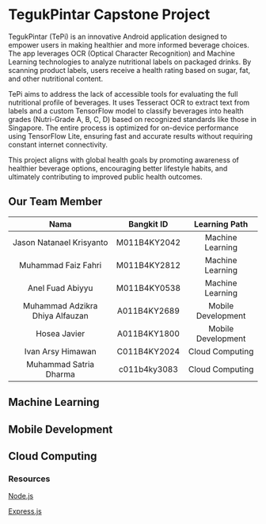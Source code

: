 # TegukPintar Capstone Project 
TegukPintar (TePi) is an innovative Android application designed to empower users in making healthier and more informed beverage choices. The app leverages OCR (Optical Character Recognition) and Machine Learning technologies to analyze nutritional labels on packaged drinks. By scanning product labels, users receive a health rating based on sugar, fat, and other nutritional content.

TePi aims to address the lack of accessible tools for evaluating the full nutritional profile of beverages. It uses Tesseract OCR to extract text from labels and a custom TensorFlow model to classify beverages into health grades (Nutri-Grade A, B, C, D) based on recognized standards like those in Singapore. The entire process is optimized for on-device performance using TensorFlow Lite, ensuring fast and accurate results without requiring constant internet connectivity.

This project aligns with global health goals by promoting awareness of healthier beverage options, encouraging better lifestyle habits, and ultimately contributing to improved public health outcomes.

## Our Team Member
| Nama    | Bangkit ID    | Learning Path    |
|:-------------:|:-------------:|:-------------:|
| Jason Natanael Krisyanto | M011B4KY2042 | Machine Learning |
| Muhammad Faiz Fahri | M011B4KY2812 | Machine Learning |
| Anel Fuad Abiyyu | M011B4KY0538 | Machine Learning |
| Muhammad Adzikra Dhiya Alfauzan | A011B4KY2689 | Mobile Development |
| Hosea Javier | A011B4KY1800 | Mobile Development |
| Ivan Arsy Himawan | C011B4KY2024 | Cloud Computing |
| Muhammad Satria Dharma | c011b4ky3083 | Cloud Computing |


## Machine Learning

## Mobile Development

## Cloud Computing
### Resources
[Node.js](https://nodejs.org/en)  

[Express.js](https://expressjs.com/)
